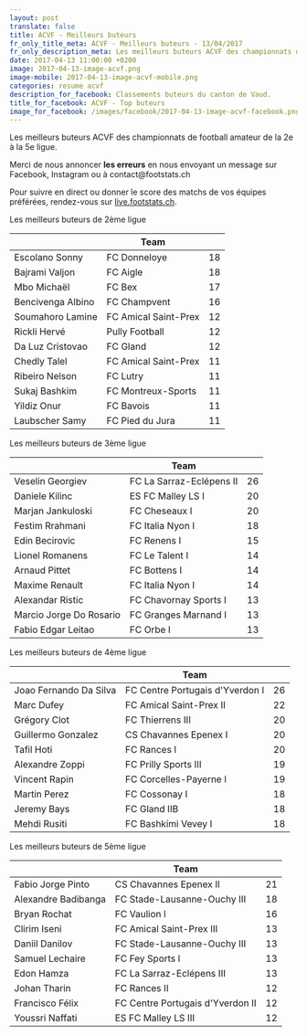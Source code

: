 ```yaml
---
layout: post
translate: false
title: ACVF - Meilleurs buteurs
fr_only_title_meta: ACVF - Meilleurs buteurs - 13/04/2017
fr_only_description_meta: Les meilleurs buteurs ACVF des championnats de football amateur de la 2e à la 5e ligue - 13/04/2017
date: 2017-04-13 11:00:00 +0200
image: 2017-04-13-image-acvf.png
image-mobile: 2017-04-13-image-acvf-mobile.png
categories: resume acvf
description_for_facebook: Classements buteurs du canton de Vaud.
title_for_facebook: ACVF - Top buteurs
image_for_facebook: /images/facebook/2017-04-13-image-acvf-facebook.png
---
```

<p>Les meilleurs buteurs ACVF des championnats de football amateur de la 2e à la 5e ligue.</p>
<p>Merci de nous annoncer <b>les erreurs</b> en nous envoyant un message sur Facebook, Instagram ou à contact@footstats.ch</p>
<p>Pour suivre en direct ou donner le score des matchs de vos équipes préférées, rendez-vous sur <a href='http://live.footstats.ch'>live.footstats.ch</a>.</p>

<p>Les meilleurs buteurs de 2ème ligue</p><table class="table"><thead><tr><th><i class="fa fa-male"></i></th><th>Team</th><th><i class="fa fa-futbol-o"></i></th></tr></thead><tbody><tr><td>Escolano Sonny</td><td>FC Donneloye</td><td>18</td></tr><tr><td>Bajrami Valjon</td><td>FC Aigle</td><td>18</td></tr><tr><td>Mbo Michaël</td><td>FC Bex</td><td>17</td></tr><tr><td>Bencivenga Albino</td><td>FC Champvent</td><td>16</td></tr><tr><td>Soumahoro Lamine</td><td>FC Amical Saint-Prex</td><td>12</td></tr><tr><td>Rickli Hervé</td><td>Pully Football</td><td>12</td></tr><tr><td>Da Luz Cristovao</td><td>FC Gland</td><td>12</td></tr><tr><td>Chedly Talel</td><td>FC Amical Saint-Prex</td><td>11</td></tr><tr><td>Ribeiro Nelson</td><td>FC Lutry</td><td>11</td></tr><tr><td>Sukaj Bashkim</td><td>FC Montreux-Sports</td><td>11</td></tr><tr><td>Yildiz Onur</td><td>FC Bavois</td><td>11</td></tr><tr><td>Laubscher Samy</td><td>FC Pied du Jura</td><td>11</td></tr></tbody></table><p>Les meilleurs buteurs de 3ème ligue</p><table class="table"><thead><tr><th><i class="fa fa-male"></i></th><th>Team</th><th><i class="fa fa-futbol-o"></i></th></tr></thead><tbody><tr><td>Veselin Georgiev</td><td>FC La Sarraz-Eclépens II</td><td>26</td></tr><tr><td>Daniele Kilinc</td><td>ES FC Malley LS I</td><td>20</td></tr><tr><td>Marjan Jankuloski</td><td>FC Cheseaux I</td><td>20</td></tr><tr><td>Festim Rrahmani</td><td>FC Italia Nyon I</td><td>18</td></tr><tr><td>Edin Becirovic</td><td>FC Renens I</td><td>15</td></tr><tr><td>Lionel Romanens</td><td>FC Le Talent I</td><td>14</td></tr><tr><td>Arnaud Pittet</td><td>FC Bottens I</td><td>14</td></tr><tr><td>Maxime Renault</td><td>FC Italia Nyon I</td><td>14</td></tr><tr><td>Alexandar Ristic</td><td>FC Chavornay Sports I</td><td>13</td></tr><tr><td>Marcio Jorge Do Rosario</td><td>FC Granges Marnand I</td><td>13</td></tr><tr><td>Fabio Edgar Leitao</td><td>FC Orbe I</td><td>13</td></tr></tbody></table><p>Les meilleurs buteurs de 4ème ligue</p><table class="table"><thead><tr><th><i class="fa fa-male"></i></th><th>Team</th><th><i class="fa fa-futbol-o"></i></th></tr></thead><tbody><tr><td>Joao Fernando Da Silva</td><td>FC Centre Portugais d'Yverdon I</td><td>26</td></tr><tr><td>Marc Dufey</td><td>FC Amical Saint-Prex II</td><td>22</td></tr><tr><td>Grégory Clot</td><td>FC Thierrens III</td><td>20</td></tr><tr><td>Guillermo Gonzalez</td><td>CS Chavannes Epenex I</td><td>20</td></tr><tr><td>Tafil Hoti</td><td>FC Rances l</td><td>20</td></tr><tr><td>Alexandre Zoppi</td><td>FC Prilly Sports III</td><td>19</td></tr><tr><td>Vincent Rapin</td><td>FC Corcelles-Payerne l</td><td>19</td></tr><tr><td>Martin Perez</td><td>FC Cossonay I</td><td>18</td></tr><tr><td>Jeremy Bays</td><td>FC Gland IIB</td><td>18</td></tr><tr><td>Mehdi Rusiti</td><td>FC Bashkimi Vevey I</td><td>18</td></tr></tbody></table><p>Les meilleurs buteurs de 5ème ligue</p><table class="table"><thead><tr><th><i class="fa fa-male"></i></th><th>Team</th><th><i class="fa fa-futbol-o"></i></th></tr></thead><tbody><tr><td>Fabio Jorge Pinto</td><td>CS Chavannes Epenex II</td><td>21</td></tr><tr><td>Alexandre Badibanga</td><td>FC Stade-Lausanne-Ouchy III</td><td>18</td></tr><tr><td>Bryan Rochat</td><td>FC Vaulion l</td><td>16</td></tr><tr><td>Clirim Iseni</td><td>FC Amical Saint-Prex III</td><td>13</td></tr><tr><td>Daniil Danilov</td><td>FC Stade-Lausanne-Ouchy III</td><td>13</td></tr><tr><td>Samuel Lechaire</td><td>FC Fey Sports l</td><td>13</td></tr><tr><td>Edon Hamza</td><td>FC La Sarraz-Eclépens III</td><td>13</td></tr><tr><td>Johan Tharin</td><td>FC Rances II</td><td>12</td></tr><tr><td>Francisco Félix</td><td>FC Centre Portugais d'Yverdon II</td><td>12</td></tr><tr><td>Youssri Naffati</td><td>ES FC Malley LS III</td><td>12</td></tr></tbody></table>